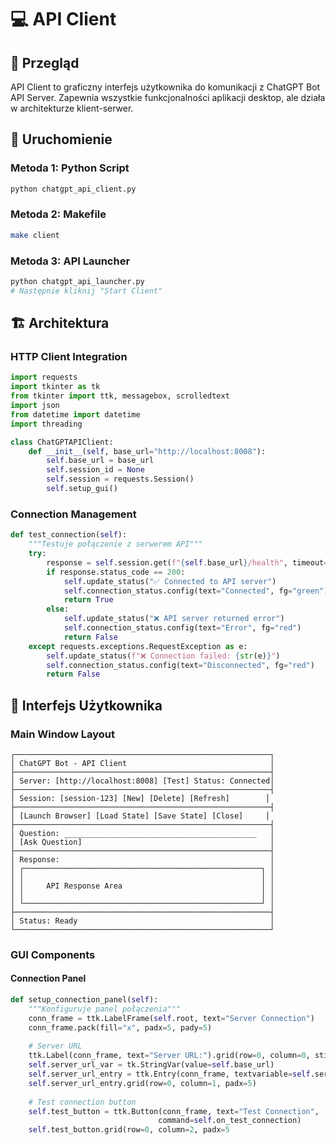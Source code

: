 # 💻 API Client

## 🎯 Przegląd

API Client to graficzny interfejs użytkownika do komunikacji z ChatGPT Bot API Server. Zapewnia wszystkie funkcjonalności aplikacji desktop, ale działa w architekturze klient-serwer.

## 🚀 Uruchomienie

### Metoda 1: Python Script
```bash
python chatgpt_api_client.py
```

### Metoda 2: Makefile
```bash
make client
```

### Metoda 3: API Launcher
```bash
python chatgpt_api_launcher.py
# Następnie kliknij "Start Client"
```

## 🏗️ Architektura

### HTTP Client Integration
```python
import requests
import tkinter as tk
from tkinter import ttk, messagebox, scrolledtext
import json
from datetime import datetime
import threading

class ChatGPTAPIClient:
    def __init__(self, base_url="http://localhost:8008"):
        self.base_url = base_url
        self.session_id = None
        self.session = requests.Session()
        self.setup_gui()
```

### Connection Management
```python
def test_connection(self):
    """Testuje połączenie z serwerem API"""
    try:
        response = self.session.get(f"{self.base_url}/health", timeout=5)
        if response.status_code == 200:
            self.update_status("✅ Connected to API server")
            self.connection_status.config(text="Connected", fg="green")
            return True
        else:
            self.update_status("❌ API server returned error")
            self.connection_status.config(text="Error", fg="red")
            return False
    except requests.exceptions.RequestException as e:
        self.update_status(f"❌ Connection failed: {str(e)}")
        self.connection_status.config(text="Disconnected", fg="red")
        return False
```

## 🎨 Interfejs Użytkownika

### Main Window Layout
```
┌─────────────────────────────────────────────────────────┐
│ ChatGPT Bot - API Client                                │
├─────────────────────────────────────────────────────────┤
│ Server: [http://localhost:8008] [Test] Status: Connected│
├─────────────────────────────────────────────────────────┤
│ Session: [session-123] [New] [Delete] [Refresh]        │
├─────────────────────────────────────────────────────────┤
│ [Launch Browser] [Load State] [Save State] [Close]     │
├─────────────────────────────────────────────────────────┤
│ Question: ___________________________________________   │
│ [Ask Question]                                          │
├─────────────────────────────────────────────────────────┤
│ Response:                                               │
│ ┌─────────────────────────────────────────────────────┐ │
│ │                                                     │ │
│ │     API Response Area                               │ │
│ │                                                     │ │
│ └─────────────────────────────────────────────────────┘ │
├─────────────────────────────────────────────────────────┤
│ Status: Ready                                           │
└─────────────────────────────────────────────────────────┘
```

### GUI Components

#### Connection Panel
```python
def setup_connection_panel(self):
    """Konfiguruje panel połączenia"""
    conn_frame = ttk.LabelFrame(self.root, text="Server Connection")
    conn_frame.pack(fill="x", padx=5, pady=5)
    
    # Server URL
    ttk.Label(conn_frame, text="Server URL:").grid(row=0, column=0, sticky="w")
    self.server_url_var = tk.StringVar(value=self.base_url)
    self.server_url_entry = ttk.Entry(conn_frame, textvariable=self.server_url_var, width=40)
    self.server_url_entry.grid(row=0, column=1, padx=5)
    
    # Test connection button
    self.test_button = ttk.Button(conn_frame, text="Test Connection", 
                                 command=self.on_test_connection)
    self.test_button.grid(row=0, column=2, padx=5